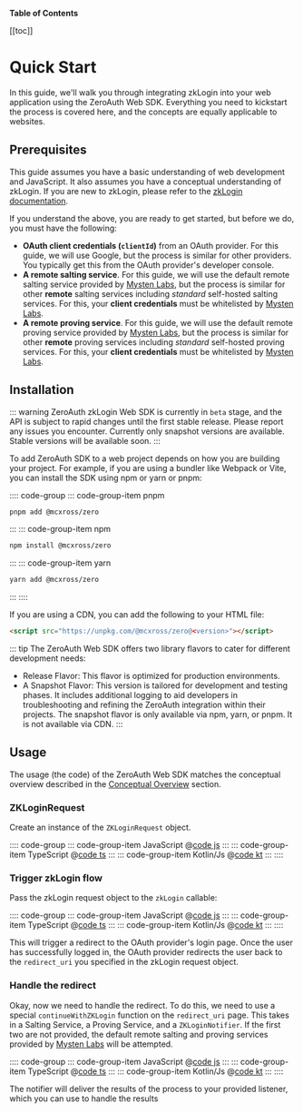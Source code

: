 **Table of Contents**

[[toc]]

# Quick Start

In this guide, we'll walk you through integrating zkLogin into your web application 
using the ZeroAuth Web SDK. Everything you need to kickstart the process is covered here, and the 
concepts are equally applicable to websites.

## Prerequisites

This guide assumes you have a basic understanding of web development and JavaScript. It also assumes you have a 
conceptual understanding of zkLogin. If you are new to zkLogin, please refer to 
the [zkLogin documentation](https://docs.sui.io/build/zk_login).

If you understand the above, you are ready to get started, but before we do, you must have the following:
- **OAuth client credentials (`clientId`)** from an OAuth provider. For this guide, we will use Google, but the process is similar 
  for other providers. You typically get this from the OAuth provider's developer console.
- **A remote salting service**. For this guide, we will use the default remote salting service provided by
  [Mysten Labs](https://mystenlabs.com/), but the process is similar for other **remote** salting services including _standard_ self-hosted
  salting services.
  For this, your **client credentials** must be whitelisted by [Mysten Labs](https://mystenlabs.com/).
- **A remote proving service**. For this guide, we will use the default remote proving service provided by 
  [Mysten Labs](https://mystenlabs.com/), but the process is similar for other **remote** proving services including _standard_ self-hosted 
  proving services. For this, your **client credentials** must be whitelisted by [Mysten Labs](https://mystenlabs.com/).

## Installation

::: warning
ZeroAuth zkLogin Web SDK is currently in `beta` stage, and the API is subject to rapid changes until the first stable release.
Please report any issues you encounter. Currently only snapshot versions are available. Stable versions will be available soon.
:::

To add ZeroAuth SDK to a web project depends on how you are building your project. For example, if you are using a bundler
like Webpack or Vite, you can install the SDK using npm or yarn or pnpm:

:::: code-group
::: code-group-item pnpm
```bash
pnpm add @mcxross/zero
```
:::
::: code-group-item npm
```bash
npm install @mcxross/zero
```
:::
::: code-group-item yarn
```bash
yarn add @mcxross/zero
```
:::
::::


If you are using a CDN, you can add the following to your HTML file:

```html
<script src="https://unpkg.com/@mcxross/zero@<version>"></script>
```

::: tip
The ZeroAuth Web SDK offers two library flavors to cater for different development needs:
- Release Flavor: This flavor is optimized for production environments.
- A Snapshot Flavor: This version is tailored for development and testing phases. It includes additional 
  logging to aid developers in troubleshooting and refining the ZeroAuth integration within their projects.
The snapshot flavor is only available via npm, yarn, or pnpm. It is not available via CDN.
:::


## Usage

The usage (the code) of the ZeroAuth Web SDK matches the conceptual overview described in 
the [Conceptual Overview](/platform/web/conceptual-overview.md) section.

### ZKLoginRequest

Create an instance of the `ZKLoginRequest` object.

:::: code-group
::: code-group-item JavaScript
@[code js](../../main/js/zkLoginRequest.js)
:::
::: code-group-item TypeScript
@[code ts](../../main/ts/zkLoginRequest.ts)
:::
::: code-group-item Kotlin/Js
@[code kt](../../main/kotlin/zkLoginRequest.kt)
:::
::::

### Trigger zkLogin flow

Pass the zkLogin request object to the `zkLogin` callable:

:::: code-group
::: code-group-item JavaScript
@[code js](../../main/js/zkLogin.js)
:::
::: code-group-item TypeScript
@[code ts](../../main/ts/zkLogin.ts)
:::
::: code-group-item Kotlin/Js
@[code kt](../../main/kotlin/zkLogin.kt)
:::
::::

This will trigger a redirect to the OAuth provider's login page. Once the user has successfully logged in, the OAuth
provider redirects the user back to the `redirect_uri` you specified in the zkLogin request object.

### Handle the redirect

Okay, now we need to handle the redirect. To do this, we need to use a special `continueWithZKLogin` function on the
`redirect_uri` page. This takes in a Salting Service, a Proving Service, and a `ZKLoginNotifier`. If the first two are
not provided, the default remote salting and proving services provided by [Mysten Labs](https://mystenlabs.com/) will 
be attempted.

:::: code-group
::: code-group-item JavaScript
@[code js](../../main/js/continueWithZKLogin.js)
:::
::: code-group-item TypeScript
@[code ts](../../main/ts/continueWithZKLogin.ts)
:::
::: code-group-item Kotlin/Js
@[code kt](../../main/kotlin/continueWithZKLogin.kt)
:::
::::

The notifier will deliver the results of the process to your provided listener, which you can use to handle the results